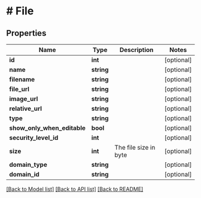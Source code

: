 # # File

## Properties

Name | Type | Description | Notes
------------ | ------------- | ------------- | -------------
**id** | **int** |  | [optional]
**name** | **string** |  | [optional]
**filename** | **string** |  | [optional]
**file_url** | **string** |  | [optional]
**image_url** | **string** |  | [optional]
**relative_url** | **string** |  | [optional]
**type** | **string** |  | [optional]
**show_only_when_editable** | **bool** |  | [optional]
**security_level_id** | **int** |  | [optional]
**size** | **int** | The file size in byte | [optional]
**domain_type** | **string** |  | [optional]
**domain_id** | **string** |  | [optional]

[[Back to Model list]](../../README.md#models) [[Back to API list]](../../README.md#endpoints) [[Back to README]](../../README.md)
